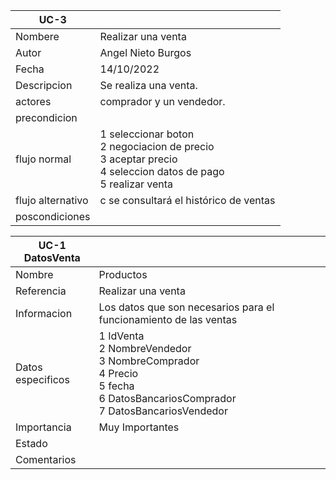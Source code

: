 |UC-3||
| ----------- | ----------- |
| Nombere | Realizar una venta |
| Autor |   Angel Nieto Burgos |
| Fecha |14/10/2022   |
| Descripcion |Se realiza una venta. 
| actores |   comprador y un vendedor.|
| precondicion |     |
| flujo normal   |  1 seleccionar boton  <br>  2 negociacion de precio    <br> 3 aceptar precio <br>4 seleccion datos de pago  <br>5 realizar venta |
| flujo alternativo |c se consultará el histórico de ventas 
| poscondiciones |

|UC-1 DatosVenta||
| ----------- | ----------- |
| Nombre |  Productos |  
|Referencia| Realizar una venta|
|Informacion|Los datos que son necesarios para el funcionamiento de las ventas  |
|Datos especificos|1 IdVenta <br>  2 NombreVendedor <br> 3 NombreComprador <br> 4 Precio <br> 5 fecha<br> 6 DatosBancariosComprador<br> 7 DatosBancariosVendedor|
|Importancia|Muy Importantes|
|Estado||
|Comentarios||